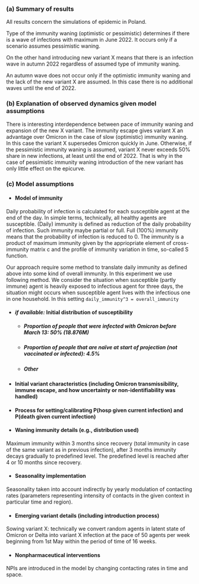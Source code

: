 ### (a) Summary of results

All results concern the simulations of epidemic in Poland.

Type of the immunity waning (optimistic or pessimistic) determines if there is a wave of infections with maximum in June 2022. It occurs only if a scenario assumes pessimistic waning.

On the other hand introducing new variant X means that there is an infection wave in autumn 2022 regardless of assumed type of immunity waning.

An autumn wave does not occur only if the  optimistic immunity waning and the lack of the new variant X are assumed. In this case there is no additional waves until the end of 2022.  
 

### (b) Explanation of observed dynamics given model assumptions

There is interesting interdependence between pace of immunity waning and expansion of the new X variant. The immunity escape gives variant X an advantage over Omicron in the case of slow (optimistic) immunity waning. In this case the variant X supersedes Omicron quickly in June. Otherwise, if the pessimistic immunity waning is assumed, variant X never  exceeds 50% share in new infections, at least until the end of 2022. That is why in the case of pessimistic immunity waning introduction of the new variant has only little effect on the epicurve.   

### (c) Model assumptions
- #### Model of immunity
Daily probability of infection is calculated for each susceptible agent at the end of the day. In simple terms, technically, all healthy agents are susceptible. (Daily) immunity is defined as reduction of the daily probability of infection. Such immunity maybe partial or full. Full (100%) immunity means that the probability of infection is reduced to 0. The immunity is a product of maximum immunity given by the appriopriate element of cross-immunity matrix c and the profile of immunity variation in time, so-called S function.

Our approach require some method to translate daily immunity as defined above into some kind of overall immunity. In this experiment we use following method. We consider the situation when susceptible (partly immune) agent is heavily exposed to infectious agent for three days, the situation might occurs when susceptible agent lives with the infectious one in one household. In this setting `daily_immunity^3 = overall_immunity`  

- #### _if available:_ Initial distribution of susceptibility

   - ##### Proportion of people that were infected with Omicron before March 13: 50% (18.876M)

   - ##### Proportion of people that are naïve at start of projection (not vaccinated or infected): 4.5%

   - ##### Other

- #### Initial variant characteristics (including Omicron transmissibility, immune escape, and how uncertainty or non-identifiability was handled) 

- #### Process for setting/calibrating P(hosp given current infection) and P(death given current infection)

- #### Waning immunity details (e.g., distribution used)

Maximum immunity within 3 months since recovery (total immunity in case of the same variant as in previous infection), after 3 months immunity decays gradually to predefined level. The predefined level is reached after 4 or 10 months since recovery. 



- #### Seasonality implementation

Seasonality taken into account indirectly by yearly modulation of contacting rates (parameters representing intensity of contacts in the given context in particular time and region). 

- #### Emerging variant details (including introduction process)
Sowing variant X: technically we convert random agents in latent state of Omicron or Delta into variant X infection at the pace of 50 agents per week beginning from 1st May within the period of time of 16 weeks.  

- #### Nonpharmaceutical interventions

NPIs are introduced in the model by changing contacting rates in time and space.
